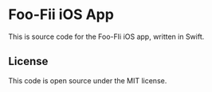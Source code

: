 # Foo-Fii iOS App

This is source code for the Foo-FIi iOS app, written in Swift.


## License
This code is open source under the MIT license.
